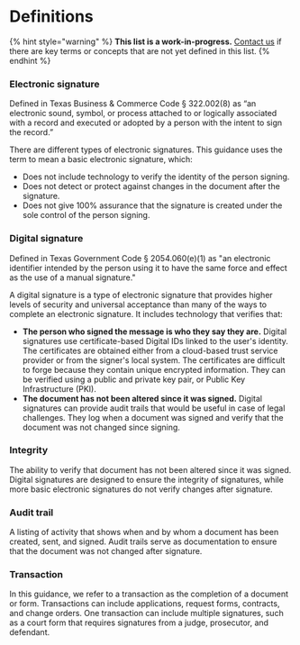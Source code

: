 # Definitions

{% hint style="warning" %}
**This list is a work-in-progress.** [Contact us](https://airtable.com/shrVQHPwHSZM3ZhTa) if there are key terms or concepts that are not yet defined in this list. 
{% endhint %}

### Electronic signature

Defined in Texas Business & Commerce Code § 322.002\(8\) as “an electronic sound, symbol, or process attached to or logically associated with a record and executed or adopted by a person with the intent to sign the record.” 

There are different types of electronic signatures. This guidance uses the term to mean a basic electronic signature, which: 

* Does not include technology to verify the identity of the person signing.
* Does not detect or protect against changes in the document after the signature.
* Does not give 100% assurance that the signature is created under the sole control of the person signing.

### Digital signature

Defined in Texas Government Code § 2054.060\(e\)\(1\) as "an electronic identifier intended by the person using it to have the same force and effect as the use of a manual signature." 

A digital signature is a type of electronic signature that provides higher levels of security and universal acceptance than many of the ways to complete an electronic signature. It includes technology that verifies that:

* **The person who signed the message is who they say they are.** Digital signatures use certificate-based Digital IDs linked to the user's identity. The certificates are obtained either from a cloud-based trust service provider or from the signer's local system. The certificates are difficult to forge because they contain unique encrypted information. They can be verified using a public and private key pair, or Public Key Infrastructure \(PKI\).
* **The document has not been altered since it was signed.** Digital signatures can provide audit trails that would be useful in case of legal challenges. They log when a document was signed and verify that the document was not changed since signing. 

### Integrity

The ability to verify that document has not been altered since it was signed. Digital signatures are designed to ensure the integrity of signatures, while more basic electronic signatures do not verify changes after signature.

### Audit trail

A listing of activity that shows when and by whom a document has been created, sent, and signed. Audit trails serve as documentation to ensure that the document was not changed after signature. 

### Transaction

In this guidance, we refer to a transaction as the completion of a document or form. Transactions can include applications, request forms, contracts, and change orders. One transaction can include multiple signatures, such as a court form that requires signatures from a judge, prosecutor, and defendant. 

